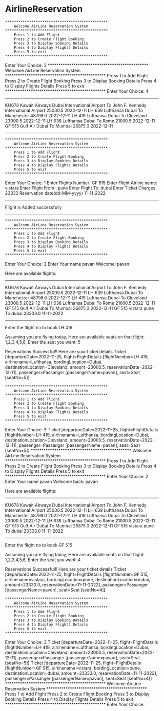 # AirlineReservation



	***********************************************
		Welcome AirLine Reservation System
	***********************************************
		Press 1 to Add Flight
		Press 2 to Create Flight Booking 
		Press 3 to Display Booking Details
		Press 4 to Display Flights Details
		Press 5 to exit
	***********************************************
Enter Your Choice:
3
	***********************************************
		Welcome AirLine Reservation System
	***********************************************
		Press 1 to Add Flight
		Press 2 to Create Flight Booking 
		Press 3 to Display Booking Details
		Press 4 to Display Flights Details
		Press 5 to exit
	***********************************************
Enter Your Choice:
4
***********************************************
KU678	Kuwait Airways	Dubai International Airport	 To 	John F. Kennedy International Airport 	25000.5	2022-12-11
LH 639	Lufthansa	Dubai	 To 	Manchester	48798.0	2022-12-11
LH 419	Lufthansa	Dubai	 To 	Cleveland	23000.5	2022-12-11
LH 638	Lufthansa	Dubai	 To 	Rome	21000.5	2022-12-11
GF 515	Gulf Air	Dubai	 To 	Mumbai	26875.0	2022-12-11
***********************************************
	***********************************************
		Welcome AirLine Reservation System
	***********************************************
		Press 1 to Add Flight
		Press 2 to Create Flight Booking 
		Press 3 to Display Booking Details
		Press 4 to Display Flights Details
		Press 5 to exit
	***********************************************
Enter Your Choice:
1
Enter Flights Number:
GF 515
Enter Flight Airline name:
vistara
Enter Flight From :
pune
Enter Flight To:
dubai
Enter Ticket Charges:
23333
Reservation date(dd-MM-yyyy)
11-11-2022
***********************************************
 Flight is Added successfully
***********************************************
	***********************************************
		Welcome AirLine Reservation System
	***********************************************
		Press 1 to Add Flight
		Press 2 to Create Flight Booking 
		Press 3 to Display Booking Details
		Press 4 to Display Flights Details
		Press 5 to exit
	***********************************************
Enter Your Choice:
2
Enter Your name
pavan
Welcome: pavan

Here are available flights: 
***********************************************
KU678	Kuwait Airways	Dubai International Airport	 To 	John F. Kennedy International Airport 	25000.5	2022-12-11
LH 639	Lufthansa	Dubai	 To 	Manchester	48798.0	2022-12-11
LH 419	Lufthansa	Dubai	 To 	Cleveland	23000.5	2022-12-11
LH 638	Lufthansa	Dubai	 To 	Rome	21000.5	2022-12-11
GF 515	Gulf Air	Dubai	 To 	Mumbai	26875.0	2022-12-11
GF 515	vistara	pune	 To 	dubai	23333.0	11-11-2022
***********************************************
Enter the flight no to book
LH 419

Assuming you are flying today,
Here are available seats on that flight: 
1,2,3,4,5,6,
Enter the seat you want: 
5

Reservations Successful!! Here are your ticket details
Ticket [departureDate=2022-11-25, flight=FlightDetails [flightNumber=LH 419, airlinename=Lufthansa, bordingLocation=Dubai, destinationLocation=Cleveland, amount=23000.5, reservationDate=2022-12-11], passenger=Passanger [passengerName=pavan], seat=Seat [seatNo=5]]

	***********************************************
		Welcome AirLine Reservation System
	***********************************************
		Press 1 to Add Flight
		Press 2 to Create Flight Booking 
		Press 3 to Display Booking Details
		Press 4 to Display Flights Details
		Press 5 to exit
	***********************************************
Enter Your Choice:
3
Ticket [departureDate=2022-11-25, flight=FlightDetails [flightNumber=LH 419, airlinename=Lufthansa, bordingLocation=Dubai, destinationLocation=Cleveland, amount=23000.5, reservationDate=2022-12-11], passenger=Passanger [passengerName=pavan], seat=Seat [seatNo=5]]
	***********************************************
		Welcome AirLine Reservation System
	***********************************************
		Press 1 to Add Flight
		Press 2 to Create Flight Booking 
		Press 3 to Display Booking Details
		Press 4 to Display Flights Details
		Press 5 to exit
	***********************************************
Enter Your Choice:
2
Enter Your name
pavan
Welcome back: pavan

Here are available flights: 
***********************************************
KU678	Kuwait Airways	Dubai International Airport	 To 	John F. Kennedy International Airport 	25000.5	2022-12-11
LH 639	Lufthansa	Dubai	 To 	Manchester	48798.0	2022-12-11
LH 419	Lufthansa	Dubai	 To 	Cleveland	23000.5	2022-12-11
LH 638	Lufthansa	Dubai	 To 	Rome	21000.5	2022-12-11
GF 515	Gulf Air	Dubai	 To 	Mumbai	26875.0	2022-12-11
GF 515	vistara	pune	 To 	dubai	23333.0	11-11-2022
***********************************************
Enter the flight no to book
GF 515

Assuming you are flying today,
Here are available seats on that flight: 
1,2,3,4,5,6,
Enter the seat you want: 
4

Reservations Successful!! Here are your ticket details
Ticket [departureDate=2022-11-25, flight=FlightDetails [flightNumber=GF 515, airlinename=vistara, bordingLocation=pune, destinationLocation=dubai, amount=23333.0, reservationDate=11-11-2022], passenger=Passanger [passengerName=pavan], seat=Seat [seatNo=4]]

	***********************************************
		Welcome AirLine Reservation System
	***********************************************
		Press 1 to Add Flight
		Press 2 to Create Flight Booking 
		Press 3 to Display Booking Details
		Press 4 to Display Flights Details
		Press 5 to exit
	***********************************************
Enter Your Choice:
3
Ticket [departureDate=2022-11-25, flight=FlightDetails [flightNumber=LH 419, airlinename=Lufthansa, bordingLocation=Dubai, destinationLocation=Cleveland, amount=23000.5, reservationDate=2022-12-11], passenger=Passanger [passengerName=pavan], seat=Seat [seatNo=5]]
Ticket [departureDate=2022-11-25, flight=FlightDetails [flightNumber=GF 515, airlinename=vistara, bordingLocation=pune, destinationLocation=dubai, amount=23333.0, reservationDate=11-11-2022], passenger=Passanger [passengerName=pavan], seat=Seat [seatNo=4]]
	***********************************************
		Welcome AirLine Reservation System
	***********************************************
		Press 1 to Add Flight
		Press 2 to Create Flight Booking 
		Press 3 to Display Booking Details
		Press 4 to Display Flights Details
		Press 5 to exit
	***********************************************
Enter Your Choice:
